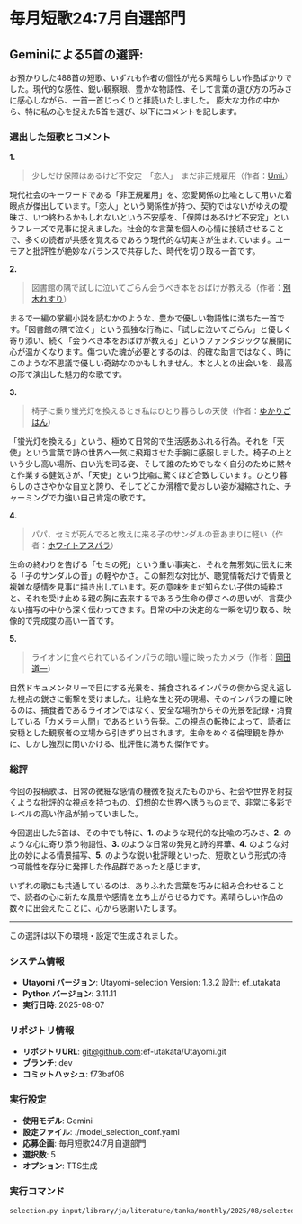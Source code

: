 # 毎月短歌24:7月自選部門
## Geminiによる5首の選評:
お預かりした488首の短歌、いずれも作者の個性が光る素晴らしい作品ばかりでした。現代的な感性、鋭い観察眼、豊かな物語性、そして言葉の選び方の巧みさに感心しながら、一首一首じっくりと拝読いたしました。
膨大な力作の中から、特に私の心を捉えた5首を選び、以下にコメントを記します。

### 選出した短歌とコメント

**1.**
> 少しだけ保障はあるけど不安定　「恋人」　まだ非正規雇用（作者：[Umi.](https://x.com/Umi1146295)）

現代社会のキーワードである「非正規雇用」を、恋愛関係の比喩として用いた着眼点が傑出しています。「恋人」という関係性が持つ、契約ではないがゆえの曖昧さ、いつ終わるかもしれないという不安感を、「保障はあるけど不安定」というフレーズで見事に捉えました。社会的な言葉を個人の心情に接続させることで、多くの読者が共感を覚えるであろう現代的な切実さが生まれています。ユーモアと批評性が絶妙なバランスで共存した、時代を切り取る一首です。

**2.**
> 図書館の隅で試しに泣いてごらん会うべき本をおばけが教える（作者：[別木れすり](https://x.com/leslie_bekkie)）

まるで一編の掌編小説を読むかのような、豊かで優しい物語性に満ちた一首です。「図書館の隅で泣く」という孤独な行為に、「試しに泣いてごらん」と優しく寄り添い、続く「会うべき本をおばけが教える」というファンタジックな展開に心が温かくなります。傷ついた魂が必要とするのは、的確な助言ではなく、時にこのような不思議で優しい奇跡なのかもしれません。本と人との出会いを、最高の形で演出した魅力的な歌です。

**3.**
> 椅子に乗り蛍光灯を換えるとき私はひとり暮らしの天使（作者：[ゆかりごはん](https://x.com/iam_yukarigohan)）

「蛍光灯を換える」という、極めて日常的で生活感あふれる行為。それを「天使」という言葉で詩の世界へ一気に飛翔させた手腕に感服しました。椅子の上という少し高い場所、白い光を司る姿、そして誰のためでもなく自分のために黙々と作業する健気さが、「天使」という比喩に驚くほど合致しています。ひとり暮らしのささやかな自立と誇り、そしてどこか滑稽で愛おしい姿が凝縮された、チャーミングで力強い自己肯定の歌です。

**4.**
> パパ、セミが死んでると教えに来る子のサンダルの音あまりに軽い（作者：[ホワイトアスパラ](https://x.com/peak_0623)）

生命の終わりを告げる「セミの死」という重い事実と、それを無邪気に伝えに来る「子のサンダルの音」の軽やかさ。この鮮烈な対比が、聴覚情報だけで情景と複雑な感情を見事に描き出しています。死の意味をまだ知らない子供の純粋さと、それを受け止める親の胸に去来するであろう生命の儚さへの思いが、言葉少ない描写の中から深く伝わってきます。日常の中の決定的な一瞬を切り取る、映像的で完成度の高い一首です。

**5.**
> ライオンに食べられているインパラの暗い瞳に映ったカメラ（作者：[岡田道一](https://x.com/OkadaDouitsu)）

自然ドキュメンタリーで目にする光景を、捕食されるインパラの側から捉え返した視点の鋭さに衝撃を受けました。壮絶な生と死の現場、そのインパラの瞳に映るのは、捕食者であるライオンではなく、安全な場所からその光景を記録・消費している「カメラ＝人間」であるという告発。この視点の転換によって、読者は安穏とした観察者の立場から引きずり出されます。生命をめぐる倫理観を静かに、しかし強烈に問いかける、批評性に満ちた傑作です。

### 総評

今回の投稿歌は、日常の微細な感情の機微を捉えたものから、社会や世界を射抜くような批評的な視点を持つもの、幻想的な世界へ誘うものまで、非常に多彩でレベルの高い作品が揃っていました。

今回選出した5首は、その中でも特に、**1.** のような現代的な比喩の巧みさ、**2.** のような心に寄り添う物語性、**3.** のような日常の発見と詩的昇華、**4.** のような対比の妙による情景描写、**5.** のような鋭い批評眼といった、短歌という形式の持つ可能性を存分に発揮した作品群であったと感じます。

いずれの歌にも共通しているのは、ありふれた言葉を巧みに組み合わせることで、読者の心に新たな風景や感情を立ち上がらせる力です。素晴らしい作品の数々に出会えたことに、心から感謝いたします。

---

この選評は以下の環境・設定で生成されました。

### システム情報
- **Utayomi バージョン**: Utayomi-selection Version: 1.3.2
設計: ef_utakata
- **Python バージョン**: 3.11.11
- **実行日時**: 2025-08-07

### リポジトリ情報
- **リポジトリURL**: git@github.com:ef-utakata/Utayomi.git
- **ブランチ**: dev
- **コミットハッシュ**: f73baf06

### 実行設定
- **使用モデル**: Gemini
- **設定ファイル**: ./model_selection_conf.yaml
- **応募企画**: 毎月短歌24:7月自選部門
- **選択数**: 5
- **オプション**: TTS生成

### 実行コマンド
```bash
selection.py input/library/ja/literature/tanka/monthly/2025/08/selected.csv output/ -i Gemini -n 5 -a 毎月短歌24:7月自選部門 --tts
```

